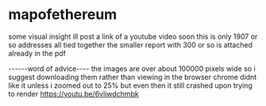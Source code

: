# mapofethereum
some visual insight 
ill post a link of a youtube video soon 
this is only 1907 or so addresses all tied together the smaller report with 300 or so is attached already in the pdf

------word of advice----
the images are over about 100000 pixels wide so i suggest downloading them rather than viewing in the browser
chrome didnt like it unless i zoomed out to 25% but even then it still crashed upon trying to render
https://youtu.be/6vliwdchmbk
